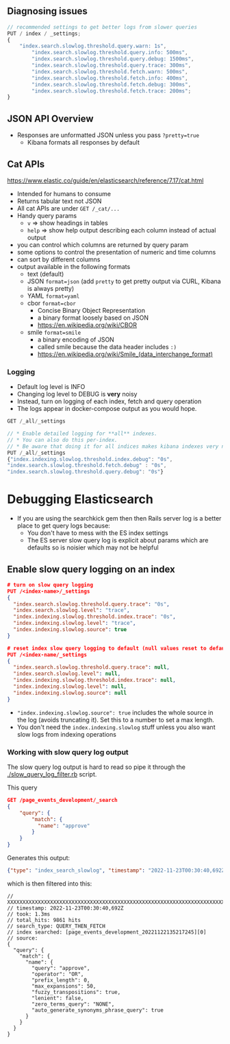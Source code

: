 ## Diagnosing issues

```js
// recommended settings to get better logs from slower queries
PUT / index / _settings;
{
    "index.search.slowlog.threshold.query.warn: 1s",
        "index.search.slowlog.threshold.query.info: 500ms",
        "index.search.slowlog.threshold.query.debug: 1500ms",
        "index.search.slowlog.threshold.query.trace: 300ms",
        "index.search.slowlog.threshold.fetch.warn: 500ms",
        "index.search.slowlog.threshold.fetch.info: 400ms",
        "index.search.slowlog.threshold.fetch.debug: 300ms",
        "index.search.slowlog.threshold.fetch.trace: 200ms";
}
```

## JSON API Overview

-   Responses are unformatted JSON unless you pass `?pretty=true`
    -   Kibana formats all responses by default

## Cat APIs

https://www.elastic.co/guide/en/elasticsearch/reference/7.17/cat.html

-   Intended for humans to consume
-   Returns tabular text not JSON
-   All cat APIs are under `GET /_cat/...`
-   Handy query params
    -   `v` => show headings in tables
    -   `help` => show help output describing each column instead of actual output
-   you can control which columns are returned by query param
-   some options to control the presentation of numeric and time columns
-   can sort by different columns
-   output available in the following formats
    -   text (default)
    -   JSON `format=json` (add `pretty` to get pretty output via CURL, Kibana is always pretty)
    -   YAML `format=yaml`
    -   cbor `format=cbor`
        -   Concise Binary Object Representation
        -   a binary format loosely based on JSON
        -   https://en.wikipedia.org/wiki/CBOR
    -   smile `format=smile`
        -   a binary encoding of JSON
        -   called smile because the data header includes `:)`
        -   https://en.wikipedia.org/wiki/Smile_(data_interchange_format)

### Logging

-   Default log level is INFO
-   Changing log level to DEBUG is **very** noisy
-   Instead, turn on logging of each index, fetch and query operation
-   The logs appear in docker-compose output as you would hope.

```js
GET /_all/_settings

// * Enable detailed logging for **all** indexes.
// * You can also do this per-index.
// * Be aware that doing it for all indices makes kibana indexes very noisy
PUT /_all/_settings
{"index.indexing.slowlog.threshold.index.debug": "0s",
"index.search.slowlog.threshold.fetch.debug" : "0s",
"index.search.slowlog.threshold.query.debug": "0s"}
```
# Debugging Elasticsearch

* If you are using the searchkick gem then then Rails server log is a better place to get query logs because:
  * You don't have to mess with the ES index settings
  * The ES server slow query log is explicit about params which are defaults so is noisier which may not be helpful

## Enable slow query logging on an index

```json
# turn on slow query logging
PUT /<index-name>/_settings
{
  "index.search.slowlog.threshold.query.trace": "0s",
  "index.search.slowlog.level": "trace",
  "index.indexing.slowlog.threshold.index.trace": "0s",
  "index.indexing.slowlog.level": "trace",
  "index.indexing.slowlog.source": true
}

# reset index slow query logging to default (null values reset to default)
PUT /<index-name/_settings
{
  "index.search.slowlog.threshold.query.trace": null,
  "index.search.slowlog.level": null,
  "index.indexing.slowlog.threshold.index.trace": null,
  "index.indexing.slowlog.level": null,
  "index.indexing.slowlog.source": null
}
```

* `"index.indexing.slowlog.source": true` includes the whole source in the log (avoids truncating it). Set this to a number to set a max length.
* You don't need the `index.indexing.slowlog` stuff unless you also want slow logs from indexing operations

### Working with slow query log output

The slow query log output is hard to read so pipe it through the [./slow_query_log_filter.rb](./slow_query_log_filter.rb) script.

This query

```json
GET /page_events_development/_search
{
    "query": {
        "match": {
          "name": "approve"
        }
    }
}
```

Generates this output:

```json
{"type": "index_search_slowlog", "timestamp": "2022-11-23T00:30:40,692Z", "level": "TRACE", "component": "i.s.s.query", "cluster.name": "docker-cluster", "node.name": "e05ebce448c8", "message": "[page_events_development_20221122135217245][0]", "took": "1.3ms", "took_millis": "1", "total_hits": "9861 hits", "stats": "[]", "search_type": "QUERY_THEN_FETCH", "total_shards": "1", "source": "{\"query\":{\"match\":{\"name\":{\"query\":\"approve\",\"operator\":\"OR\",\"prefix_length\":0,\"max_expansions\":50,\"fuzzy_transpositions\":true,\"lenient\":false,\"zero_terms_query\":\"NONE\",\"auto_generate_synonyms_phrase_query\":true,\"boost\":1.0}}}}", "cluster.uuid": "i4haZ-SBQyOhC2U1MEKGPg", "node.id": "wNkGjX__TiulNRUuiYtNIA"  }
```

which is then filtered into this:

```jsonc
// XXXXXXXXXXXXXXXXXXXXXXXXXXXXXXXXXXXXXXXXXXXXXXXXXXXXXXXXXXXXXXXXXXXXXXXXXXXXXXXX
// timestamp: 2022-11-23T00:30:40,692Z
// took: 1.3ms
// total_hits: 9861 hits
// search_type: QUERY_THEN_FETCH
// index searched: [page_events_development_20221122135217245][0]
// source:
{
  "query": {
    "match": {
      "name": {
        "query": "approve",
        "operator": "OR",
        "prefix_length": 0,
        "max_expansions": 50,
        "fuzzy_transpositions": true,
        "lenient": false,
        "zero_terms_query": "NONE",
        "auto_generate_synonyms_phrase_query": true
      }
    }
  }
}

```